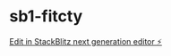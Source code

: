 # sb1-fitcty

[Edit in StackBlitz next generation editor ⚡️](https://stackblitz.com/~/github.com/Mizz2184/sb1-fitcty)